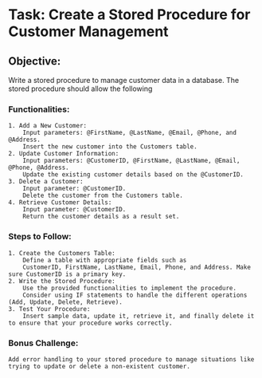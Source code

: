 # Task: Create a Stored Procedure for Customer Management

## Objective: 
Write a stored procedure to manage customer data in a database. The stored procedure should allow the following

### Functionalities:
    1. Add a New Customer:
        Input parameters: @FirstName, @LastName, @Email, @Phone, and @Address.
        Insert the new customer into the Customers table.
    2. Update Customer Information:
        Input parameters: @CustomerID, @FirstName, @LastName, @Email, @Phone, @Address.
        Update the existing customer details based on the @CustomerID.
    3. Delete a Customer:
        Input parameter: @CustomerID.
        Delete the customer from the Customers table.
    4. Retrieve Customer Details:
        Input parameter: @CustomerID.
        Return the customer details as a result set.

### Steps to Follow:
    1. Create the Customers Table:
        Define a table with appropriate fields such as 
        CustomerID, FirstName, LastName, Email, Phone, and Address. Make sure CustomerID is a primary key.
    2. Write the Stored Procedure:
        Use the provided functionalities to implement the procedure. 
        Consider using IF statements to handle the different operations (Add, Update, Delete, Retrieve).
    3. Test Your Procedure:
        Insert sample data, update it, retrieve it, and finally delete it to ensure that your procedure works correctly.

### Bonus Challenge:
    Add error handling to your stored procedure to manage situations like trying to update or delete a non-existent customer.
